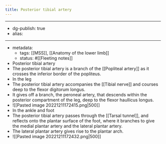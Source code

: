 ```yaml
---
title: Posterior tibial artery
---
```


- --
- dg-publish: true
- alias:
- --
- metadata:
	- tags: [[MSS]], [[Anatomy of the lower limb]]
	- status: #[[Fleeting notes]]
- Posterior tibial artery
- The posterior tibial artery is a branch of the [[Popliteal artery]] as it crosses the inferior border of the popliteus.
- In the leg
- The posterior tibial artery accompanies the [[Tibial nerve]] and courses deep to the flexor digitorum longus.
- It gives off a branch, the peroneal artery, that descends within the posterior compartment of the leg, deep to the flexor haullicus longus.
- ![[Pasted image 20221211172415.png|500]]
- In the ankle and foot
- The posterior tibial artery passes through the [[Tarsal tunnel]], and reflects onto the plantar surface of the foot, where it branches to give the medial plantar artery and the lateral plantar artery.
- The lateral plantar artery gives rise to the plantar arch.
- ![[Pasted image 20221211172432.png|500]]